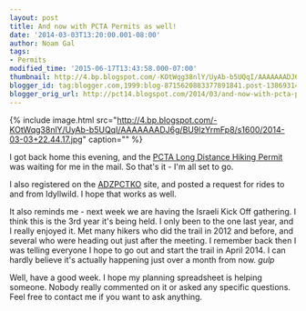 ```yaml
---
layout: post
title: And now with PCTA Permits as well!
date: '2014-03-03T13:20:00.001-08:00'
author: Noam Gal
tags:
- Permits
modified_time: '2015-06-17T13:43:58.000-07:00'
thumbnail: http://4.bp.blogspot.com/-KOtWqg38nlY/UyAb-b5UQqI/AAAAAAADJ6g/BU9lzYrmFp8/s72-c/2014-03-03+22.44.17.jpg
blogger_id: tag:blogger.com,1999:blog-8715620883377891841.post-13869314352986564
blogger_orig_url: http://pct14.blogspot.com/2014/03/and-now-with-pcta-permits-as-well.html
---
```


{% include image.html src="http://4.bp.blogspot.com/-KOtWqg38nlY/UyAb-b5UQqI/AAAAAAADJ6g/BU9lzYrmFp8/s1600/2014-03-03+22.44.17.jpg" caption="" %}

I got back home this evening, and the [PCTA Long Distance Hiking Permit] was waiting for me in the mail. So that's it - I'm all set to go.

I also registered on the [ADZPCTKO] site, and posted a request for rides to and from Idyllwild. I hope that works as well.

It also reminds me - next week we are having the Israeli Kick Off gathering. I think this is the 3rd year it's being held. I only been to the one last year, and I really enjoyed it. Met many hikers who did the trail in 2012 and before, and several who were heading out just after the meeting. I remember back then I was telling everyone I hope to go out and start the trail in April 2014. I can hardly believe it's actually happening just over a month from now. *gulp*

Well, have a good week. I hope my planning spreadsheet is helping someone. Nobody really commented on it or asked any specific questions. Feel free to contact me if you want to ask anything.

[PCTA Long Distance Hiking Permit]: http://www.pcta.org/discover-the-trail/permits/
[ADZPCTKO]: http://adzpctko.org/reg/default.html
